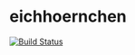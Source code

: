 # eichhoernchen
[![Build Status](https://github.com/nnev/cryptoparty.git)](https://www.travis-ci.org/PascalinDe/eichhoernchen)
